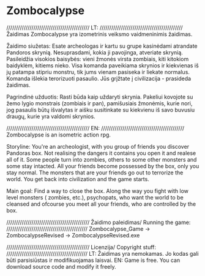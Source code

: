 Zombocalypse
============
///////////////////////////////////////////
LT:
///////////////////////////////////////////
Žaidimas Zombocalypse yra izometrinis veiksmo vaidmeninimis žaidimas.

Žaidimo siužetas:
Esate archeologas ir kartu su grupe kasinėdami atrandate Pandoros skrynią. Nesuprasdami, kokia ji pavojinga, atveriate skrynią. 
Pasileidžia visokios baisybės: vieni žmonės virsta zombiais, kiti kitokiom baidyklėm, kitiems nieko. 
Visa komanda paveikiama skrynios ir kiekvienas iš jų patampa stipriu monstru, tik jums vienam pasiseka ir liekate normalus. 
Komanda išlekia terorizuoti pasaulio. Jūs grįžtate į civilizacija - prasideda žaidimas. 

Pagrindinė užduotis:
Rasti būda kaip uždaryti skrynia. 
Pakeliui kovojote su žemo lygio monstrais (zombiais ir pan), pamišusiais žmonėmis, kurie nori, jog pasaulis būtų išvalytas ir aišku susitinkate su kiekvienu iš savo buvusiu draugų, kurie yra valdomi skrynios.

///////////////////////////////////////////
EN: 
///////////////////////////////////////////
Zombocalypse is an isometric action rpg.

Storyline:
You're an archeologist, with you group of friends you discover Pandoras box. Not realising the dangers it contains you open it and realese all of it. Some people turn into zombies, others to some other monsters and some stay intacted.
All your friends become possessed by the box, only you stay normal.
The monsters that are your friends go out to terrorize the world. You get back into civilization and the game starts.

Main goal:
Find a way to close the box.
Along the way you fight with low level monsters ( zombies, etc.), psychopats, who want the world to be cleansed and ofcourse you meet all your friends, who are controlled by the box.

///////////////////////////////////////////
Žaidimo paleidimas/ Running the game:
//////////////////////////////////////////
Zombocalypse_Game -> ZombocalypseRevised -> ZombocalypseRevised.exe

///////////////////////////////////////////
Licenzija/ Copyright stuff:
//////////////////////////////////////////
LT: Žaidimas yra nemokamas. Jo kodas gali būti parsisiūstas ir modifikuojamas laisvai.
EN: Game is free. You can download source code and modify it freely.
